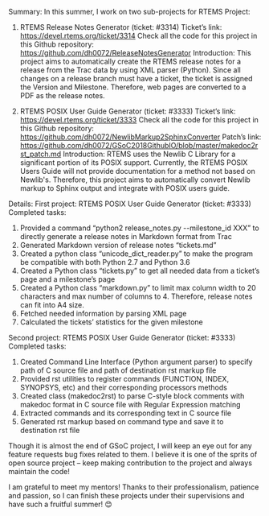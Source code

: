 Summary:
In this summer, I work on two sub-projects for RTEMS Project:
1. RTEMS Release Notes Generator (ticket: #3314)
Ticket’s link: https://devel.rtems.org/ticket/3314
Check all the code for this project in this Github repository:
https://github.com/dh0072/ReleaseNotesGenerator
Introduction: This project aims to automatically create the RTEMS release notes for a release from the Trac data by using XML parser (Python). Since all changes on a release branch must have a ticket, the ticket is assigned the Version and Milestone. Therefore, web pages are converted to a PDF as the release notes.


2. RTEMS POSIX User Guide Generator (ticket: #3333)
Ticket’s link: https://devel.rtems.org/ticket/3333
Check all the code for this project in this Github repository:
https://github.com/dh0072/NewlibMarkup2SphinxConverter
Patch’s link: https://github.com/dh0072/GSoC2018GithubIO/blob/master/makedoc2rst_patch.md
Introduction: RTEMS uses the Newlib C Library for a significant portion of its POSIX support. Currently, the RTEMS POSIX Users Guide will not provide documentation for a method not based on Newlib's. Therefore, this project aims to automatically convert Newlib markup to Sphinx output and integrate with POSIX users guide. 


Details:
First project: RTEMS POSIX User Guide Generator (ticket: #3333)
Completed tasks:
1. Provided a command “python2 release_notes.py --milestone_id XXX” to directly generate a release notes in Markdown format from Trac
2. Generated Markdown version of release notes “tickets.md”
3. Created a python class “unicode_dict_reader.py” to make the program be compatible with both Python 2.7 and Python 3.6 
4. Created a Python class “tickets.py” to get all needed data from a ticket’s page and a milestone’s page
5. Created a Python class “markdown.py” to limit max column width to 20 characters and max number of columns to 4. Therefore, release notes can fit into A4 size.
6. Fetched needed information by parsing XML page
7. Calculated the tickets’ statistics for the given milestone


Second project: RTEMS POSIX User Guide Generator (ticket: #3333)
Completed tasks:
1. Created Command Line Interface (Python argument parser) to specify path of C source file and path of destination rst markup file
2. Provided rst utilities to register commands (FUNCTION, INDEX, SYNOPSYS, etc) and their corresponding processors methods
3. Created class (makedoc2rst) to parse C-style block comments with makedoc format in C source file with Regular Expression matching
4. Extracted commands and its corresponding text in C source file
5. Generated rst markup based on command type and save it to destination rst file


Though it is almost the end of GSoC project, I will keep an eye out for any feature requests bug fixes related to them. I believe it is one of the sprits of open source project – keep making contribution to the project and always maintain the code!


I am grateful to meet my mentors! Thanks to their professionalism, patience and passion, so I can finish these projects under their supervisions and have such a fruitful summer! 😊
